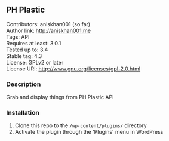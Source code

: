 ## PH Plastic

Contributors: aniskhan001 (so far)  
Author link: http://aniskhan001.me  
Tags: API  
Requires at least: 3.0.1  
Tested up to: 3.4  
Stable tag: 4.3  
License: GPLv2 or later  
License URI: http://www.gnu.org/licenses/gpl-2.0.html

### Description

Grab and display things from PH Plastic API

### Installation

1. Clone this repo to the `/wp-content/plugins/` directory
1. Activate the plugin through the 'Plugins' menu in WordPress
